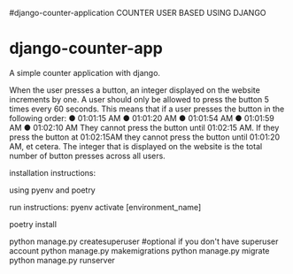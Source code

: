 #django-counter-application
COUNTER USER BASED USING DJANGO

# django-counter-app
A simple counter application with django.

When the user presses a button, an integer displayed on the website increments by one. A user should only be allowed to press the button 5 times every 60 seconds. This means that if a user presses the button in the following order:
● 01:01:15 AM
● 01:01:20 AM
● 01:01:54 AM
● 01:01:59 AM
● 01:02:10 AM
They cannot press the button until 01:02:15 AM. If they press the button at 01:02:15AM they cannot press the button until 01:01:20 AM, et cetera.
The integer that is displayed on the website is the total number of button presses across all users.

installation instructions:

using pyenv and poetry

run instructions:
pyenv activate [environment_name]

poetry install 

python manage.py createsuperuser #optional if you don't have superuser account
python manage.py makemigrations
python manage.py migrate
python manage.py runserver

